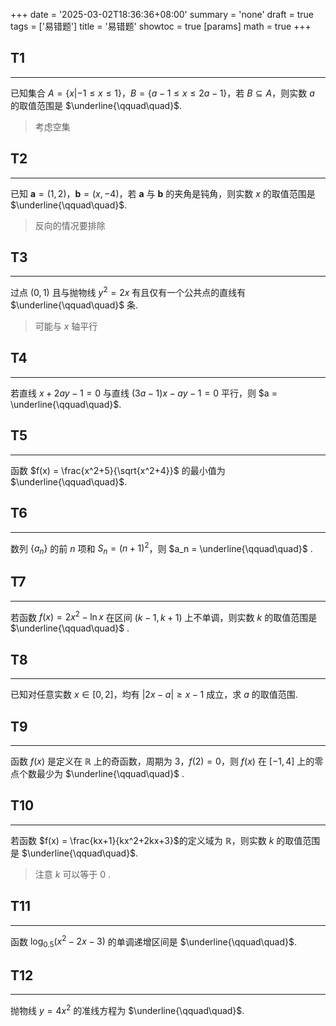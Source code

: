 +++
date = '2025-03-02T18:36:36+08:00'
summary = 'none'
draft = true
tags = ['易错题']
title = '易错题'
showtoc = true
[params]
    math = true
+++

## T1
------

已知集合 $A = \{x|-1\leq x\leq 1\}$，$B = \{a-1 \leq x \leq 2a-1\}$，若 $B\subseteq A$，则实数 $a$ 的取值范围是 $\underline{\qquad\quad}$.    

> 考虑空集


## T2
-------
已知 $\boldsymbol{a} = (1,2)$，$\boldsymbol{b} = (x,-4)$，若 $\boldsymbol{a}$ 与 $\boldsymbol{b}$ 的夹角是钝角，则实数 $x$ 的取值范围是 $\underline{\qquad\quad}$.    

> 反向的情况要排除


## T3
-------
过点 $(0,1)$ 且与抛物线 $y^2 = 2x$ 有且仅有一个公共点的直线有 $\underline{\qquad\quad}$ 条.    

> 可能与 $x$ 轴平行

## T4
-------
若直线 $x + 2ay - 1 = 0$ 与直线 $(3a-1)x - ay - 1 = 0$ 平行，则 $a = \underline{\qquad\quad}$.     

## T5
-----
函数 $f(x) = \frac{x^2+5}{\sqrt{x^2+4}}$ 的最小值为 $\underline{\qquad\quad}$.   

## T6
----
数列 $\{a_n\}$ 的前 $n$ 项和 $S_n = (n+1)^2$，则 $a_n = \underline{\qquad\quad}$ .   

## T7
------
若函数 $f(x) = 2x^2 - \ln x$ 在区间 $(k-1,k+1)$ 上不单调，则实数 $k$ 的取值范围是 $\underline{\qquad\quad}$ .    

## T8
-----
已知对任意实数 $x\in[0,2]$，均有 $|2x-a|\geq x - 1$ 成立，求 $a$ 的取值范围.   

## T9
------
函数 $f(x)$ 是定义在 $\mathbb{R}$  上的奇函数，周期为 $3$，$f(2)=0$，则 $f(x)$ 在 $[-1,4]$ 上的零点个数最少为 $\underline{\qquad\quad}$ .    

## T10
---
若函数 $f(x) = \frac{kx+1}{kx^2+2kx+3}$的定义域为 $\mathbb{R}$，则实数 $k$ 的取值范围是 $\underline{\qquad\quad}$.  

> 注意 $k$ 可以等于 $0$ .   


## T11
--------
函数 $\log_{0.5}(x^2-2x-3)$ 的单调递增区间是 $\underline{\qquad\quad}$.    

## T12
-----
抛物线 $y = 4x^2$ 的准线方程为 $\underline{\qquad\quad}$.    


